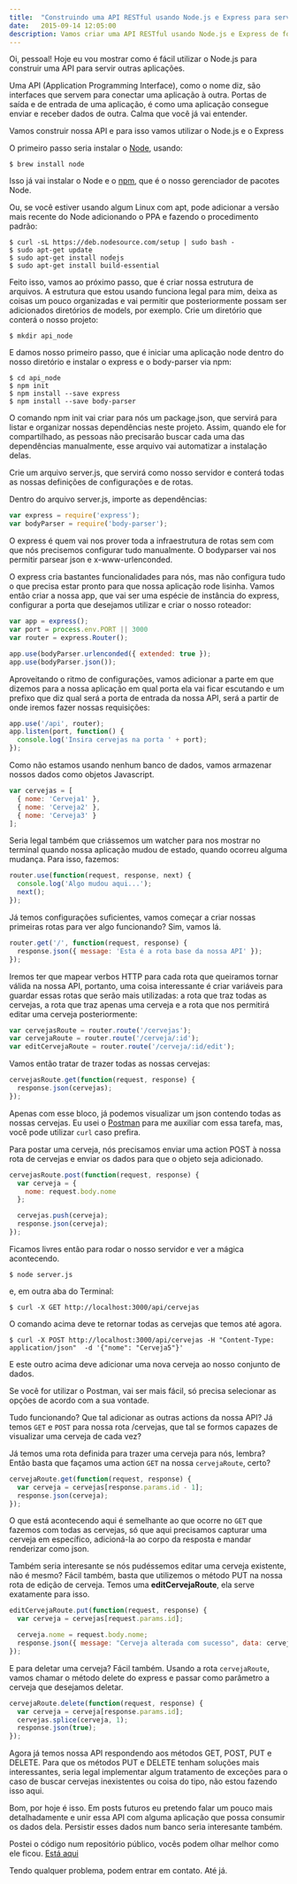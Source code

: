 ```yaml
---
title:  "Construindo uma API RESTful usando Node.js e Express para servir outras aplicações"
date:   2015-09-14 12:05:00
description: Vamos criar uma API RESTful usando Node.js e Express de forma que sejamos capazes de servir outras aplicações. A ideia é introduzir uma coisa simples, que pode ser estendida com outras aplicações posteriormente.
---
```


Oi, pessoal! Hoje eu vou mostrar como é fácil utilizar o Node.js para construir uma API para servir outras aplicações.

Uma API (Application Programming Interface), como o nome diz, são interfaces que servem para conectar uma aplicação à outra. Portas de saída e de entrada de uma aplicação, é como uma aplicação consegue enviar e receber dados de outra. Calma que você já vai entender.

Vamos construir nossa API e para isso vamos utilizar o Node.js e o Express

O primeiro passo seria instalar o [Node](https://www.nodejs.org), usando:

```
$ brew install node
```
Isso já vai instalar o Node e o [npm](https://www.npmjs.com), que é o nosso gerenciador de pacotes Node.

Ou, se você estiver usando algum Linux com apt, pode adicionar a versão mais recente do Node adicionando o PPA e fazendo o procedimento padrão:

```
$ curl -sL https://deb.nodesource.com/setup | sudo bash -
$ sudo apt-get update
$ sudo apt-get install nodejs
$ sudo apt-get install build-essential
```

Feito isso, vamos ao próximo passo, que é criar nossa estrutura de arquivos. A estrutura que estou usando funciona legal para mim, deixa as coisas um pouco organizadas e vai permitir que posteriormente possam ser adicionados diretórios de models, por exemplo. Crie um diretório que conterá o nosso projeto:

```
$ mkdir api_node
```

E damos nosso primeiro passo, que é iniciar uma aplicação node dentro do nosso diretório e instalar o express e o body-parser via npm:

```
$ cd api_node
$ npm init
$ npm install --save express
$ npm install --save body-parser
```

O comando npm init vai criar para nós um package.json, que servirá para listar e organizar nossas dependências neste projeto. Assim, quando ele for compartilhado, as pessoas não precisarão buscar cada uma das dependências manualmente, esse arquivo vai automatizar a instalação delas.

Crie um arquivo server.js, que servirá como nosso servidor e conterá todas as nossas definições de configurações e de rotas.

Dentro do arquivo server.js, importe as dependências:

```javascript
var express = require('express');
var bodyParser = require('body-parser');
```

O express é quem vai nos prover toda a infraestrutura de rotas sem com que nós precisemos configurar tudo manualmente. O bodyparser vai nos permitir parsear json e x-www-urlenconded.

O express cria bastantes funcionalidades para nós, mas não configura tudo o que precisa estar pronto para que nossa aplicação rode lisinha. Vamos então criar a nossa app, que vai ser uma espécie de instância do express, configurar a porta que desejamos utilizar e criar o nosso roteador:

```javascript
var app = express();
var port = process.env.PORT || 3000
var router = express.Router();

app.use(bodyParser.urlenconded({ extended: true });
app.use(bodyParser.json());
```
Aproveitando o ritmo de configurações, vamos adicionar a parte em que dizemos para a nossa aplicação em qual porta ela vai ficar escutando e um prefixo que diz qual será a porta de entrada da nossa API, será a partir de onde iremos fazer nossas requisições:

```javascript
app.use('/api', router);
app.listen(port, function() {
  console.log('Insira cervejas na porta ' + port);
});
```

Como não estamos usando nenhum banco de dados, vamos armazenar nossos dados como objetos Javascript.

```javascript
var cervejas = [
  { nome: 'Cerveja1' },
  { nome: 'Cerveja2' },
  { nome: 'Cerveja3' }
];
```

Seria legal também que criássemos um watcher para nos mostrar no terminal quando nossa aplicação mudou de estado, quando ocorreu alguma mudança. Para isso, fazemos:

```javascript
router.use(function(request, response, next) {
  console.log('Algo mudou aqui...');
  next();
});
```

Já temos configurações suficientes, vamos começar a criar nossas primeiras rotas para ver algo funcionando? Sim, vamos lá.

```javascript
router.get('/', function(request, response) {
  response.json({ message: 'Esta é a rota base da nossa API' });
});
```

Iremos ter que mapear verbos HTTP para cada rota que queiramos tornar válida na nossa API, portanto, uma coisa interessante é criar variáveis para guardar essas rotas que serão mais utilizadas: a rota que traz todas as cervejas, a rota que traz apenas uma cerveja e a rota que nos permitirá editar uma cerveja posteriormente:

```javascript
var cervejasRoute = router.route('/cervejas');
var cervejaRoute = router.route('/cerveja/:id');
var editCervejaRoute = router.route('/cerveja/:id/edit');
```

Vamos então tratar de trazer todas as nossas cervejas:

```javascript
cervejasRoute.get(function(request, response) {
  response.json(cervejas);
});
```

Apenas com esse bloco, já podemos visualizar um json contendo todas as nossas cervejas. Eu usei o [Postman](https://www.getpostman.com/) para me auxiliar com essa tarefa, mas, você pode utilizar `curl` caso prefira.

Para postar uma cerveja, nós precisamos enviar uma action POST à nossa rota de cervejas e enviar os dados para que o objeto seja adicionado.

```javascript
cervejasRoute.post(function(request, response) {
  var cerveja = {
    nome: request.body.nome
  };

  cervejas.push(cerveja);
  response.json(cerveja);
});
```

Ficamos livres então para rodar o nosso servidor e ver a mágica acontecendo.

```
$ node server.js
```
e, em outra aba do Terminal:

```
$ curl -X GET http://localhost:3000/api/cervejas
```

O comando acima deve te retornar todas as cervejas que temos até agora.


```
$ curl -X POST http://localhost:3000/api/cervejas -H "Content-Type: application/json"  -d '{"nome": "Cerveja5"}'
```

E este outro acima deve adicionar uma nova cerveja ao nosso conjunto de dados.

Se você for utilizar o Postman, vai ser mais fácil, só precisa selecionar as opções de acordo com a sua vontade.

Tudo funcionando? Que tal adicionar as outras actions da nossa API? Já temos `GET` e `POST` para nossa rota /cervejas, que tal se formos capazes de visualizar uma cerveja de cada vez?

Já temos uma rota definida para trazer uma cerveja para nós, lembra? Então basta que façamos uma action `GET` na nossa `cervejaRoute`, certo?

```javascript
cervejaRoute.get(function(request, response) {
  var cerveja = cervejas[response.params.id - 1];
  response.json(cerveja);
});
```

O que está acontecendo aqui é semelhante ao que ocorre no `GET` que fazemos com todas as cervejas, só que aqui precisamos capturar uma cerveja em específico, adicioná-la ao corpo da resposta e mandar renderizar como json.

Também seria interesante se nós pudéssemos editar uma cerveja existente, não é mesmo?
Fácil também, basta que utilizemos o método PUT na nossa rota de edição de cerveja. Temos uma **editCervejaRoute**, ela serve exatamente para isso.

```javascript
editCervejaRoute.put(function(request, response) {
  var cerveja = cervejas[request.params.id];

  cerveja.nome = request.body.nome;
  response.json({ message: "Cerveja alterada com sucesso", data: cerveja });
});
```

E para deletar uma cerveja? Fácil também. Usando a rota `cervejaRoute`, vamos chamar o método delete do express e passar como parâmetro a cerveja que desejamos deletar.

```javascript
cervejaRoute.delete(function(request, response) {
  var cerveja = cerveja[response.params.id];
  cervejas.splice(cerveja, 1);
  response.json(true);
});
```
Agora já temos nossa API respondendo aos métodos GET, POST, PUT e DELETE. Para que os métodos PUT e DELETE tenham soluções mais interessantes, seria legal implementar algum tratamento de exceções para o caso de buscar cervejas inexistentes ou coisa do tipo, não estou fazendo isso aqui.

Bom, por hoje é isso. Em posts futuros eu pretendo falar um pouco mais detalhadamente e unir essa API com alguma aplicação que possa consumir os dados dela. Persistir esses dados num banco seria interesante também.

Postei o código num repositório público, vocês podem olhar melhor como ele ficou. [Está aqui](https://github.com/ebragaparah/api_nodejs/blob/master/server.js)

Tendo qualquer problema, podem entrar em contato. Até já.
